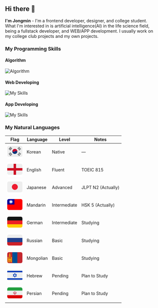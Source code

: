 ## Hi there 👋

**I'm Jongmin** - I'm a frontend developer, designer, and college student. What I'm interested in is artificial intelligence(AI) in the life science field, being a fullstack developer, and WEB/APP development. I usually work on my college club projects and my own projects.

### My Programming Skills

#### Algorithm

![Algorithm](https://skillicons.dev/icons?i=py,c,cpp)

#### Web Developing

![My Skills](https://skillicons.dev/icons?i=js,ts,html,css,react,nextjs)

#### App Developing

![My Skills](https://skillicons.dev/icons?i=flutter,dart,kotlin)

### My Natural Languages

| Flag                                         | Language  | Level        | Notes              |
| -------------------------------------------- | --------- | ------------ | ------------------ |
| <img src="./icons/Korea.svg" width="50"/>    | Korean    | Native       | —                  |
| <img src="./icons/England.svg" width="50"/>  | English   | Fluent       | TOEIC 815          |
| <img src="./icons/Japan.svg" width="50"/>    | Japanese  | Advanced     | JLPT N2 (Actually) |
| <img src="./icons/Taiwan.svg" width="50"/>   | Mandarin  | Intermediate | HSK 5 (Actually)   |
| <img src="./icons/Germany.svg" width="50"/>  | German    | Intermediate | Studying           |
| <img src="./icons/Russia.svg" width="50"/>   | Russian   | Basic        | Studying           |
| <img src="./icons/Mongolia.svg" width="50"/> | Mongolian | Basic        | Studying           |
| <img src="./icons/Israel.svg" width="50"/>   | Hebrew    | Pending      | Plan to Study      |
| <img src="./icons/Iran.svg" width="50"/>     | Persian   | Pending      | Plan to Study      |
